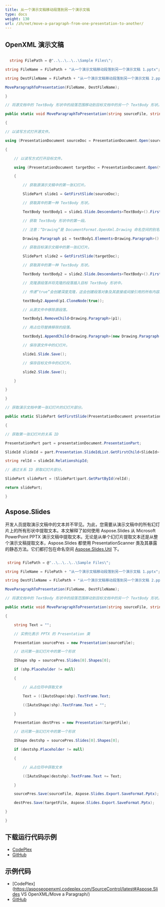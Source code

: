```yaml
---
title: 从一个演示文稿移动段落到另一个演示文稿
type: docs
weight: 130
url: /zh/net/move-a-paragraph-from-one-presentation-to-another/
---
```


## **OpenXML 演示文稿**
``` csharp

  string FilePath = @"..\..\..\..\Sample Files\";

string FileName = FilePath + "从一个演示文稿移动段落到另一个演示文稿 1.pptx";

string DestFileName = FilePath + "从一个演示文稿移动段落到另一个演示文稿 2.pptx";

MoveParagraphToPresentation(FileName, DestFileName);

}

// 将源文档中的 TextBody 形状中的段落范围移动到目标文档中的另一个 TextBody 形状。

public static void MoveParagraphToPresentation(string sourceFile, string targetFile)

{

// 以读写方式打开源文件。

using (PresentationDocument sourceDoc = PresentationDocument.Open(sourceFile, true))

{

    // 以读写方式打开目标文件。

    using (PresentationDocument targetDoc = PresentationDocument.Open(targetFile, true))

    {

        // 获取源演示文稿中的第一张幻灯片。

        SlidePart slide1 = GetFirstSlide(sourceDoc);

        // 获取其中的第一种 TextBody 形状。

        TextBody textBody1 = slide1.Slide.Descendants<TextBody>().First();

        // 获取 TextBody 形状中的第一段。

        // 注意：“Drawing”是 DocumentFormat.OpenXml.Drawing 命名空间的别名

        Drawing.Paragraph p1 = textBody1.Elements<Drawing.Paragraph>().First();

        // 获取目标演示文稿中的第一张幻灯片。

        SlidePart slide2 = GetFirstSlide(targetDoc);

        // 获取其中的第一种 TextBody 形状。

        TextBody textBody2 = slide2.Slide.Descendants<TextBody>().First();

        // 克隆源段落并将克隆的段落插入目标 TextBody 形状中。

        // 传递“true”会创建深度克隆，这会创建段落对象及其直接或间接引用的所有内容的副本。

        textBody2.Append(p1.CloneNode(true));

        // 从源文件中移除源段落。

        textBody1.RemoveChild<Drawing.Paragraph>(p1);

        // 用占位符替换移除的段落。

        textBody1.AppendChild<Drawing.Paragraph>(new Drawing.Paragraph());

        // 保存源文件中的幻灯片。

        slide1.Slide.Save();

        // 保存目标文件中的幻灯片。

        slide2.Slide.Save();

    }

}

}

// 获取演示文档中第一张幻灯片的幻灯片部分。

public static SlidePart GetFirstSlide(PresentationDocument presentationDocument)

{

// 获取第一张幻灯片的关系 ID

PresentationPart part = presentationDocument.PresentationPart;

SlideId slideId = part.Presentation.SlideIdList.GetFirstChild<SlideId>();

string relId = slideId.RelationshipId;

// 通过关系 ID 获取幻灯片部分。

SlidePart slidePart = (SlidePart)part.GetPartById(relId);

return slidePart;

}


``` 
## **Aspose.Slides**
开发人员提取演示文稿中的文本并不罕见。为此，您需要从演示文稿中的所有幻灯片上的所有形状中提取文本。本文解释了如何使用 Aspose.Slides 从 Microsoft PowerPoint PPTX 演示文稿中提取文本。无论是从单个幻灯片提取文本还是从整个演示文稿提取文本，Aspose.Slides 都使用 PresentationScanner 类及其暴露的静态方法。它们都打包在命名空间 [Aspose.Slides.Util](https://reference.aspose.com/slides/net/aspose.slides.util/slideutil) 下。

``` csharp

 string FilePath = @"..\..\..\..\Sample Files\";

string FileName = FilePath + "从一个演示文稿移动段落到另一个演示文稿 1.pptx";

string DestFileName = FilePath + "从一个演示文稿移动段落到另一个演示文稿 2.pptx";

MoveParagraphToPresentation(FileName, DestFileName);

// 将源文档中的 TextBody 形状中的段落范围移动到目标文档中的另一个 TextBody 形状。

public static void MoveParagraphToPresentation(string sourceFile, string targetFile)

{

    string Text = "";

    // 实例化表示 PPTX 的 Presentation 类

    Presentation sourcePres = new Presentation(sourceFile);

    // 访问第一张幻灯片中的第一个形状

    IShape shp = sourcePres.Slides[0].Shapes[0];

    if (shp.Placeholder != null)

    {

        // 从占位符中获取文本

        Text = ((IAutoShape)shp).TextFrame.Text;

        ((IAutoShape)shp).TextFrame.Text = "";

    }

    Presentation destPres = new Presentation(targetFile);

    // 访问第一张幻灯片中的第一个形状

    IShape destshp = sourcePres.Slides[0].Shapes[0];

    if (destshp.Placeholder != null)

    {

        // 从占位符中获取文本

        ((IAutoShape)destshp).TextFrame.Text += Text;

    }

    sourcePres.Save(sourceFile, Aspose.Slides.Export.SaveFormat.Pptx);

    destPres.Save(targetFile, Aspose.Slides.Export.SaveFormat.Pptx);

}

}   

``` 
## **下载运行代码示例**
- [CodePlex](https://asposeopenxml.codeplex.com/releases/view/615920)
- [GitHub](https://github.com/aspose-slides/Aspose.Slides-for-.NET/releases/tag/AsposeSlidesVsOpenXML1.1)
## **示例代码**
- [CodePlex](https://asposeopenxml.codeplex.com/SourceControl/latest#Aspose.Slides VS OpenXML/Move a Paragraph/)
- [GitHub](https://github.com/aspose-slides/Aspose.Slides-for-.NET/tree/master/Plugins/OpenXML/Common%20Features/Move%20a%20Paragraph)